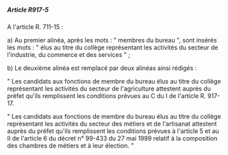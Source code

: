 ##### Article R917-5

A l'article R. 711-15 :

a) Au premier alinéa, après les mots : " membres du bureau ", sont insérés les mots : " élus au titre du collège représentant les activités du secteur de l'industrie, du commerce et des services " ;

b) Le deuxième alinéa est remplacé par deux alinéas ainsi rédigés :

" Les candidats aux fonctions de membre du bureau élus au titre du collège représentant les activités du secteur de l'agriculture attestent auprès du préfet qu'ils remplissent les conditions prévues au C du I de l'article R. 917-17.

" Les candidats aux fonctions de membre du bureau élus au titre du collège représentant les activités du secteur des métiers et de l'artisanat attestent auprès du préfet qu'ils remplissent les conditions prévues à l'article 5 et au II de l'article 6 du décret n° 99-433 du 27 mai 1999 relatif à la composition des chambres de métiers et à leur élection. "

